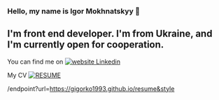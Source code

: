 ### Hello, my name is Igor Mokhnatskyy 👋

## I'm front end developer. I'm from Ukraine, and I'm currently open for cooperation. 

You can find me on 
<a href="https://www.linkedin.com/feed/?trk=nav_logo"><img src="https://img.shields.io/static/v1?label=&labelColor=afafaf&message=LinkedIn&color=%230076D6&style=flat&logo=linkedin&logoColor=%14145e" alt="website Linkedin"/></a>

My CV 
[![RESUME][cv-shield]][cv-url]

[cv-shield]: https://img.shields.io/github/stars/othneildrew/Best-README-Template.svg?style=for-the-badge
[cv-url]: https://gigorko1993.github.io/resume


 [linkedin-shield]: https://img.shields.io/badge/-LinkedIn-black.svg?style=for-the-badge&logo=linkedin&colorB=555
 [resume-url]: https://gigorko1993.github.io/resume

[linkedin-shield]: https://img.shields.io/badge/-LinkedIn-black.svg?style=for-the-badge&logo=linkedin&colorB=555
/endpoint?url=https://gigorko1993.github.io/resume&style<STYLE>


<!--
**gigorko1993/gigorko1993** is a ✨ _special_ ✨ repository because its `README.md` (this file) appears on your GitHub profile.

Here are some ideas to get you started:


-->
| <a href="https://github.com/gigorko1993/github-readme-stats"><img align="center" src="https://github-readme-stats.vercel.app/api?username=gigorko1993&show_icons=true&include_all_commits=true&theme=graywhite&hide_border=true" alt="Igor Mokhnatskyy github stats" /></a> | <a href="https://github.com/gigorko1993/github-readme-stats"><img align="center" src="https://github-readme-stats.vercel.app/api/top-langs/?username=gigorko1993&layout=compact&theme=graywhite&hide_border=true" /></a> |
| ------------- | ------------- |

** 🛠️ Languages & Tools


<a href="https://www.w3schools.com/css/default.asp"><img src="https://img.shields.io/static/v1?label=&labelColor=afafaf&message=CSS&color=%230076D6&style=flat&logo=css3&logoColor=%14145e" alt="website CSS"/></a>
<a href="https://www.w3schools.com/html/default.asp"><img src="https://img.shields.io/static/v1?label=&labelColor=afafaf&message=HTML&color=%230076D6&style=flat&logo=html5&logoColor=%14145e" alt="website HTML"/></a>
<a href="https://developer.mozilla.org/en/docs/Web/JavaScript"><img src="https://img.shields.io/static/v1?label=&labelColor=afafaf&message=JavaScript&color=%230076D6&style=flat&logo=JavaScript&logoColor=%14145e" alt="website JavaScript"/></a>
<a href="https://create-react-app.dev"><img src="https://img.shields.io/static/v1?label=&labelColor=afafaf&message=React JS&color=%230076D6&style=flat&logo=react&logoColor=%230076D6" alt="website React JS"/></a>
<a href="https://nodejs.org/uk/"><img src="https://img.shields.io/static/v1?label=&labelColor=afafaf&message=Node JS&color=%230076D6&style=flat&logo=node.js&logoColor=%14145e" alt="website Node.js"/></a>
<a href="https://sass-lang.com"><img src="https://img.shields.io/static/v1?label=&labelColor=afafaf&message=SASS&color=%230076D6&style=flat&logo=sass&logoColor=%14145e" alt="website SASS"/></a>
<a href="https://redux-toolkit.js.org"><img src="https://img.shields.io/static/v1?label=&labelColor=afafaf&message=Redux&color=%230076D6&style=flat&logo=redux&logoColor=%14145e" alt="website Redux"/></a>
<a href="https://git-scm.com"><img src="https://img.shields.io/static/v1?label=&labelColor=afafaf&message=Git&color=%230076D6&style=flat&logo=git&logoColor=%14145e" alt="website Git"/></a>
<a href="https://www.postman.com"><img src="https://img.shields.io/static/v1?label=&labelColor=afafaf&message=Postman Code&color=%230076D6&style=flat&logo=Postman&logoColor=%14145e" alt="website Postman"/></a>
<a href="https://webpack.js.org"><img src="https://img.shields.io/static/v1?label=&labelColor=afafaf&message=Webpack&color=%230076D6&style=flat&logo=webpack&logoColor=%14145e" alt="website Webpack"/></a>
<a href="https://github.com"><img src="https://img.shields.io/static/v1?label=&labelColor=afafaf&message=GitHub&color=%230076D6&style=flat&logo=GitHub&logoColor=%14145e" alt="website GitHub"/></a>
<a href="https://code.visualstudio.com"><img src="https://img.shields.io/static/v1?label=&labelColor=afafaf&message=VSC&color=%230076D6&style=flat&logo=visual studio code&logoColor=%14145e" alt="website Visual Studio Code"/></a>
<a href="https://code.visualstudio.com"><img src="https://img.shields.io/static/v1?label=&labelColor=afafaf&message=Figma&color=%230076D6&style=flat&logo=Figma&logoColor=%14145e" alt="website Figma"/></a>


